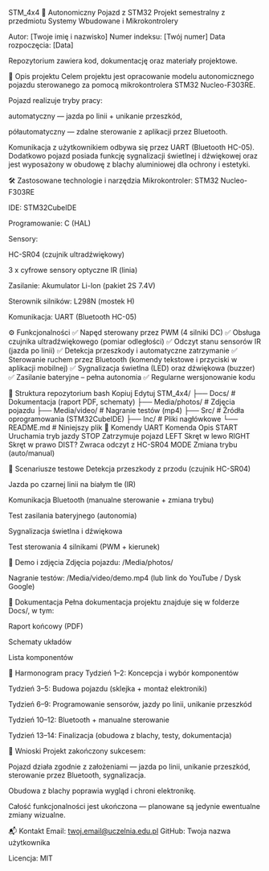 STM_4x4
🚗 Autonomiczny Pojazd z STM32
Projekt semestralny z przedmiotu Systemy Wbudowane i Mikrokontrolery

Autor: [Twoje imię i nazwisko]
Numer indeksu: [Twój numer]
Data rozpoczęcia: [Data]

Repozytorium zawiera kod, dokumentację oraz materiały projektowe.

📌 Opis projektu
Celem projektu jest opracowanie modelu autonomicznego pojazdu sterowanego za pomocą mikrokontrolera STM32 Nucleo-F303RE.

Pojazd realizuje tryby pracy:

automatyczny — jazda po linii + unikanie przeszkód,

półautomatyczny — zdalne sterowanie z aplikacji przez Bluetooth.

Komunikacja z użytkownikiem odbywa się przez UART (Bluetooth HC-05).
Dodatkowo pojazd posiada funkcję sygnalizacji świetlnej i dźwiękowej oraz jest wyposażony w obudowę z blachy aluminiowej dla ochrony i estetyki.

🛠️ Zastosowane technologie i narzędzia
Mikrokontroler: STM32 Nucleo-F303RE

IDE: STM32CubeIDE

Programowanie: C (HAL)

Sensory:

HC-SR04 (czujnik ultradźwiękowy)

3 x cyfrowe sensory optyczne IR (linia)

Zasilanie: Akumulator Li-Ion (pakiet 2S 7.4V)

Sterownik silników: L298N (mostek H)

Komunikacja: UART (Bluetooth HC-05)

⚙️ Funkcjonalności
✅ Napęd sterowany przez PWM (4 silniki DC)
✅ Obsługa czujnika ultradźwiękowego (pomiar odległości)
✅ Odczyt stanu sensorów IR (jazda po linii)
✅ Detekcja przeszkody i automatyczne zatrzymanie
✅ Sterowanie ruchem przez Bluetooth (komendy tekstowe i przyciski w aplikacji mobilnej)
✅ Sygnalizacja świetlna (LED) oraz dźwiękowa (buzzer)
✅ Zasilanie bateryjne – pełna autonomia
✅ Regularne wersjonowanie kodu

📁 Struktura repozytorium
bash
Kopiuj
Edytuj
STM_4x4/
├── Docs/                   # Dokumentacja (raport PDF, schematy)
├── Media/photos/           # Zdjęcia pojazdu
├── Media/video/            # Nagranie testów (mp4)
├── Src/                    # Źródła oprogramowania (STM32CubeIDE)
├── Inc/                    # Pliki nagłówkowe
└── README.md               # Niniejszy plik
🔌 Komendy UART
Komenda	Opis
START	Uruchamia tryb jazdy
STOP	Zatrzymuje pojazd
LEFT	Skręt w lewo
RIGHT	Skręt w prawo
DIST?	Zwraca odczyt z HC-SR04
MODE	Zmiana trybu (auto/manual)

🧪 Scenariusze testowe
Detekcja przeszkody z przodu (czujnik HC-SR04)

Jazda po czarnej linii na białym tle (IR)

Komunikacja Bluetooth (manualne sterowanie + zmiana trybu)

Test zasilania bateryjnego (autonomia)

Sygnalizacja świetlna i dźwiękowa

Test sterowania 4 silnikami (PWM + kierunek)

📸 Demo i zdjęcia
Zdjęcia pojazdu: /Media/photos/

Nagranie testów: /Media/video/demo.mp4 (lub link do YouTube / Dysk Google)

📄 Dokumentacja
Pełna dokumentacja projektu znajduje się w folderze Docs/, w tym:

Raport końcowy (PDF)

Schematy układów

Lista komponentów

📅 Harmonogram pracy
Tydzień 1–2: Koncepcja i wybór komponentów

Tydzień 3–5: Budowa pojazdu (sklejka + montaż elektroniki)

Tydzień 6–9: Programowanie sensorów, jazdy po linii, unikanie przeszkód

Tydzień 10–12: Bluetooth + manualne sterowanie

Tydzień 13–14: Finalizacja (obudowa z blachy, testy, dokumentacja)

🧠 Wnioski
Projekt zakończony sukcesem:

Pojazd działa zgodnie z założeniami — jazda po linii, unikanie przeszkód, sterowanie przez Bluetooth, sygnalizacja.

Obudowa z blachy poprawia wygląd i chroni elektronikę.

Całość funkcjonalności jest ukończona — planowane są jedynie ewentualne zmiany wizualne.

📬 Kontakt
Email: twoj.email@uczelnia.edu.pl
GitHub: Twoja nazwa użytkownika

Licencja: MIT
